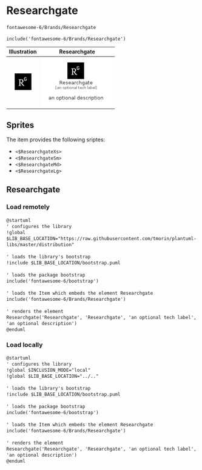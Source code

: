 # Researchgate


```text
fontawesome-6/Brands/Researchgate
```

```text
include('fontawesome-6/Brands/Researchgate')
```



| Illustration | Researchgate |
| :---: | :---: |
| ![illustration for Illustration](../../fontawesome-6/Brands/Researchgate.png) | ![illustration for Researchgate](../../fontawesome-6/Brands/Researchgate.Local.png) |



## Sprites
The item provides the following sriptes:

- `<$ResearchgateXs>`
- `<$ResearchgateSm>`
- `<$ResearchgateMd>`
- `<$ResearchgateLg>`





## Researchgate

### Load remotely
```plantuml
@startuml
' configures the library
!global $LIB_BASE_LOCATION="https://raw.githubusercontent.com/tmorin/plantuml-libs/master/distribution"

' loads the library's bootstrap
!include $LIB_BASE_LOCATION/bootstrap.puml

' loads the package bootstrap
include('fontawesome-6/bootstrap')

' loads the Item which embeds the element Researchgate
include('fontawesome-6/Brands/Researchgate')

' renders the element
Researchgate('Researchgate', 'Researchgate', 'an optional tech label', 'an optional description')
@enduml
```

### Load locally
```plantuml
@startuml
' configures the library
!global $INCLUSION_MODE="local"
!global $LIB_BASE_LOCATION="../.."

' loads the library's bootstrap
!include $LIB_BASE_LOCATION/bootstrap.puml

' loads the package bootstrap
include('fontawesome-6/bootstrap')

' loads the Item which embeds the element Researchgate
include('fontawesome-6/Brands/Researchgate')

' renders the element
Researchgate('Researchgate', 'Researchgate', 'an optional tech label', 'an optional description')
@enduml
```

